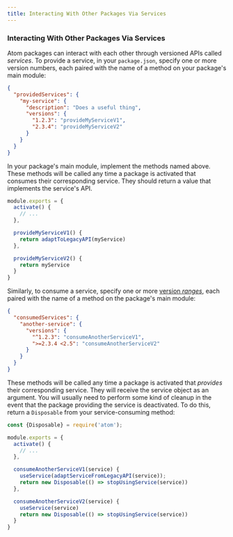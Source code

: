 ```yaml
---
title: Interacting With Other Packages Via Services
---
```

### Interacting With Other Packages Via Services

Atom packages can interact with each other through versioned APIs called _services_. To provide a service, in your `package.json`, specify one or more version numbers, each paired with the name of a method on your package's main module:

```json
{
  "providedServices": {
    "my-service": {
      "description": "Does a useful thing",
      "versions": {
        "1.2.3": "provideMyServiceV1",
        "2.3.4": "provideMyServiceV2"
      }
    }
  }
}
```

In your package's main module, implement the methods named above. These methods will be called any time a package is activated that consumes their corresponding service. They should return a value that implements the service's API.

```javascript
module.exports = {
  activate() {
    // ...
  },

  provideMyServiceV1() {
    return adaptToLegacyAPI(myService)
  },

  provideMyServiceV2() {
    return myService
  }
}
```

Similarly, to consume a service, specify one or more [version _ranges_](https://docs.npmjs.com/misc/semver#ranges), each paired with the name of a method on the package's main module:

```json
{
  "consumedServices": {
    "another-service": {
      "versions": {
        "^1.2.3": "consumeAnotherServiceV1",
        ">=2.3.4 <2.5": "consumeAnotherServiceV2"
      }
    }
  }
}
```

These methods will be called any time a package is activated that *provides* their corresponding service. They will receive the service object as an argument. You will usually need to perform some kind of cleanup in the event that the package providing the service is deactivated. To do this, return a `Disposable` from your service-consuming method:

```javascript
const {Disposable} = require('atom');

module.exports = {
  activate() {
    // ...
  },

  consumeAnotherServiceV1(service) {
    useService(adaptServiceFromLegacyAPI(service));
    return new Disposable(() => stopUsingService(service))
  },

  consumeAnotherServiceV2(service) {
    useService(service)
    return new Disposable(() => stopUsingService(service))
  }
}
```

